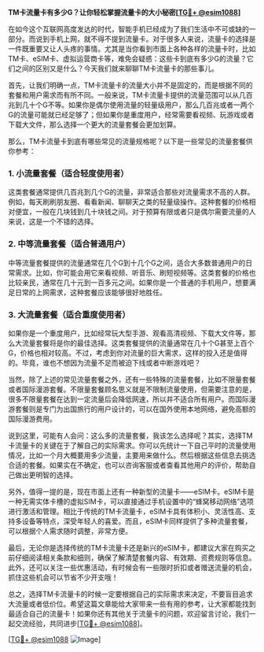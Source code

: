 **TM卡流量卡有多少G？让你轻松掌握流量卡的大小秘密[[TG💪+ @esim1088](https://t.me/s/esim1088)]**

在如今这个互联网高度发达的时代，智能手机已经成为了我们生活中不可或缺的一部分。而说到手机上网，就不得不提到流量卡。对于很多人来说，流量卡的选择是一件既重要又让人头疼的事情。尤其是当你看到市面上各种各样的流量卡时，比如TM卡、eSIM卡、虚拟运营商卡等，难免会疑惑：这些卡到底有多少G的流量？它们之间的区别又是什么？今天我们就来聊聊TM卡流量卡的那些事儿。

首先，让我们明确一点，TM卡流量卡的流量大小并不是固定的，而是根据不同的套餐和用户需求而有所不同。一般来说，TM卡流量卡提供的流量范围可以从几百兆到几十个G不等。如果你是偶尔使用流量的轻量级用户，那么几百兆或者一两个G的流量可能就已经足够了；但如果你是重度用户，经常需要看视频、玩游戏或者下载大文件，那么选择一个更大的流量套餐会更加划算。

那么，TM卡流量卡到底有哪些常见的流量规格呢？以下是一些常见的流量套餐供你参考：

### 1. 小流量套餐（适合轻度使用者）
这类套餐通常提供几百兆到几个G的流量，非常适合那些对流量需求不高的人群。例如，每天刷刷朋友圈、看看新闻、聊聊天之类的轻量级操作。这种套餐的价格相对便宜，一般在几块钱到几十块钱之间。对于预算有限或者只是偶尔需要流量的人来说，这是一个不错的选择。

### 2. 中等流量套餐（适合普通用户）
中等流量套餐提供的流量通常在几个G到十几个G之间，适合大多数普通用户的日常需求。比如，你可能会用它来看视频、听音乐、刷短视频等。这类套餐的价格也比较亲民，通常在几十元到一百多元之间。如果你是一个普通的手机用户，想要满足日常的上网需求，这种套餐应该能够很好地胜任。

### 3. 大流量套餐（适合重度使用者）
如果你是一个重度用户，比如经常玩大型手游、观看高清视频、下载大文件等，那么大流量套餐将是你的最佳选择。这类套餐提供的流量通常在几十个G甚至上百个G，价格也相对较高。不过，考虑到你对流量的巨大需求，这样的投入还是值得的。毕竟，谁也不想因为流量不足而被迫下线或者中断游戏吧？

当然，除了上述的常见流量套餐之外，还有一些特殊的流量套餐，比如不限量套餐或者国际漫游套餐。不限量套餐顾名思义就是不限制流量使用，但需要注意的是，很多不限量套餐在达到一定流量后会降低网速，所以并不适合所有用户。而国际漫游套餐则是专门为出国旅行的用户设计的，可以在国外使用本地网络，避免高额的国际漫游费用。

说到这里，可能有人会问：这么多的流量套餐，我该怎么选择呢？其实，选择TM卡流量卡的关键在于了解自己的实际需求。你可以先统计一下自己平时的流量使用情况，比如一个月大概要用多少流量，主要用来做什么。然后根据这些信息去挑选合适的套餐。如果实在不确定，也可以咨询客服或者查看其他用户的评价，帮助自己做出更明智的选择。

另外，值得一提的是，现在市面上还有一种新型的流量卡——eSIM卡。eSIM卡是一种无需实体卡槽的虚拟SIM卡，可以直接通过手机设置中的“蜂窝移动网络”选项进行激活和管理。相比于传统的TM卡流量卡，eSIM卡具有体积小、灵活性高、支持多设备等特点，深受年轻人的喜爱。而且，eSIM卡同样提供了多种流量套餐，可以根据个人需求随时调整，非常方便。

最后，无论你是选择传统的TM卡流量卡还是新兴的eSIM卡，都建议大家在购买之前仔细阅读相关条款和细则，确保了解清楚套餐内容、有效期、资费规则等信息。此外，还可以关注一些优惠活动，有时候会有一些限时折扣或者赠送流量的机会，抓住这些机会可以节省不少开支哦！

总之，选择TM卡流量卡的时候一定要根据自己的实际需求来决定，不要盲目追求大流量或者低价位。希望这篇文章能给大家带来一些有用的参考，让大家都能找到最适合自己的流量卡！如果你还有其他关于流量卡的问题，欢迎留言讨论，我们一起交流经验，共同进步[[TG💪+ @esim1088](https://t.me/s/esim1088)]。

[[TG💪+ @esim1088](https://t.me/s/esim1088) ![Image](https://i.postimg.cc/4NQfJmqS/Snipaste-2025-05-13-00-14-12.png)]